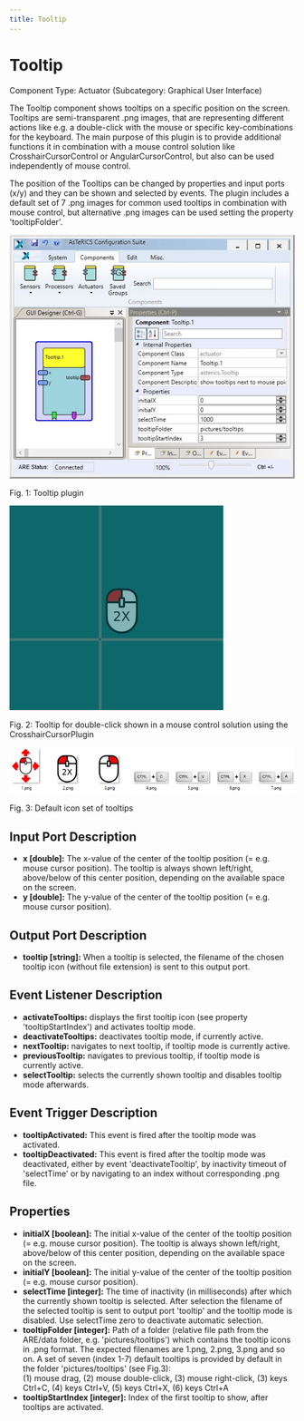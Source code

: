 ```yaml
---
title: Tooltip
---
```


# Tooltip

Component Type: Actuator (Subcategory: Graphical User Interface)

The Tooltip component shows tooltips on a specific position on the screen. Tooltips are semi-transparent .png images, that are representing different actions like e.g. a double-click with the mouse or specific key-combinations for the keyboard. The main purpose of this plugin is to provide additional functions it in combination with a mouse control solution like CrosshairCursorControl or AngularCursorControl, but also can be used independently of mouse control.

The position of the Tooltips can be changed by properties and input ports (x/y) and they can be shown and selected by events. The plugin includes a default set of 7 .png images for common used tooltips in combination with mouse control, but alternative .png images can be used setting the property 'tooltipFolder'.

![Figure 1, Screenshot: Tooltip plugin](img/tooltip.jpg "Screenshot: Tooltip plugin")

Fig. 1: Tooltip plugin

![Figure 2, Screenshot: Tooltip in combination with CrosshairCursorPlugin](img/crosshaircursorcontrol_tooltip.jpg "Screenshot: Tooltip in combination with CrosshairCursorPlugin")

Fig. 2: Tooltip for double-click shown in a mouse control solution using the CrosshairCursorPlugin

![Figure 3, Screenshot: Default icon set of tooltips](img/tooltip_default_iconset.jpg "Screenshot:Default icon set of tooltips")

Fig. 3: Default icon set of tooltips

  

## Input Port Description

*   **x \[double\]:** The x-value of the center of the tooltip position (= e.g. mouse cursor position). The tooltip is always shown left/right, above/below of this center position, depending on the available space on the screen.
*   **y \[double\]:** The y-value of the center of the tooltip position (= e.g. mouse cursor position).

## Output Port Description

*   **tooltip \[string\]:** When a tooltip is selected, the filename of the chosen tooltip icon (without file extension) is sent to this output port.

## Event Listener Description

*   **activateTooltips:** displays the first tooltip icon (see property 'tooltipStartIndex') and activates tooltip mode.
*   **deactivateTooltips:** deactivates tooltip mode, if currently active.
*   **nextTooltip:** navigates to next tooltip, if tooltip mode is currently active.
*   **previousTooltip:** navigates to previous tooltip, if tooltip mode is currently active.
*   **selectTooltip:** selects the currently shown tooltip and disables tooltip mode afterwards.

## Event Trigger Description

*   **tooltipActivated:** This event is fired after the tooltip mode was activated.
*   **tooltipDeactivated:** This event is fired after the tooltip mode was deactivated, either by event 'deactivateTooltip', by inactivity timeout of 'selectTime' or by navigating to an index without corresponding .png file.

## Properties

*   **initialX \[boolean\]:** The initial x-value of the center of the tooltip position (= e.g. mouse cursor position). The tooltip is always shown left/right, above/below of this center position, depending on the available space on the screen.
*   **initialY \[boolean\]:** The initial y-value of the center of the tooltip position (= e.g. mouse cursor position).
*   **selectTime \[integer\]:** The time of inactivity (in milliseconds) after which the currently shown tooltip is selected. After selection the filename of the selected tooltip is sent to output port 'tooltip' and the tooltip mode is disabled. Use selectTime zero to deactivate automatic selection.
*   **tooltipFolder \[integer\]:** Path of a folder (relative file path from the ARE/data folder, e.g. 'pictures/tooltips') which contains the tooltip icons in .png format. The expected filenames are 1.png, 2.png, 3.png and so on. A set of seven (index 1-7) default tooltips is provided by default in the folder 'pictures/tooltips' (see Fig.3):  
    (1) mouse drag, (2) mouse double-click, (3) mouse right-click, (3) keys Ctrl+C, (4) keys Ctrl+V, (5) keys Ctrl+X, (6) keys Ctrl+A
*   **tooltipStartIndex \[integer\]:** Index of the first tooltip to show, after tooltips are activated.